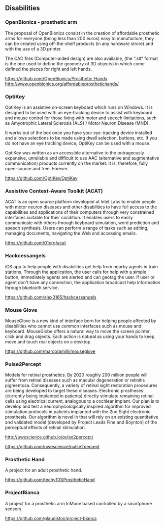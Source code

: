 ## Disabilities

### OpenBionics - prosthetic arm

The proposal of OpenBionics consist in the creation of affordable prosthetic arms for everyone (being less than 200 euros) easy to manufacture, they can be created using off-the-shelf products (in any hardware strore) and with the use of a 3D printer.

The CAD files (Computer-aided design) are also available, (the ".stl" format is the one used to define the geometry of 3D objects) in which come defined the pieces for right and left hands.

https://github.com/OpenBionics/Prosthetic-Hands    
http://www.openbionics.org/affordableprosthetichands/

### OptiKey

OptiKey is an assistive on-screen keyboard which runs on Windows. It is designed to be used with an eye-tracking device to assist with keyboard and mouse control for those living with motor and speech limitations, such as Amyotrophic Lateral Sclerosis (ALS) / Motor Neuron Disease (MND).

It works out of the box once you have your eye-tracking device installed and allows selections to be made using dwell selection, buttons, etc. If you do not have an eye tracking device, OptiKey can be used with a mouse.

OptiKey was written as an accessible alternative to the outrageously expensive, unreliable and difficult to use AAC (alternative and augmentative communication) products currently on the market. It is, therefore, fully open-source and free. Forever.

https://github.com/OptiKey/OptiKey


### Assistive Context-Aware Toolkit (ACAT)

ACAT is an open source platform developed at Intel Labs to enable people with motor neuron diseases and other disabilities to have full access to the capabilities and applications of their computers through very constrained interfaces suitable for their condition. It enables users to easily communicate with others through keyboard simulation, word prediction and speech synthesis. Users can perform a range of tasks such as editing, managing documents, navigating the Web and accessing emails.    

https://github.com/01org/acat

### Hackcessangels

iOS app to help people with disabilities get help from nearby agents in train stations. Through the application, the user calls for help with a simple button, immediately agents are alerted and can geotag the user. If user or agent don't have any connection, the application broadcast help information through bluetooth service.

https://github.com/alex3165/hackcessangels


### Mouse Glove

MouseGlove is a new kind of interface born for helping people affected by disabilities who cannot use common interfaces such as mouse and keyboard. MouseGlobe offers a natural way to move the screen pointer, click and drag objects. Each action is natural as using your hands to keep, move and touch real objects on a desktop.

https://github.com/marcoramilli/mouseglove

### Pulse2Percept

Models for retinal prosthetics.
By 2020 roughly 200 million people will suffer from retinal diseases such as macular degeneration or retinitis pigmentosa. Consequently, a variety of retinal sight restoration procedures are being developed to target these diseases. Electronic prostheses (currently being implanted in patients) directly stimulate remaining retinal cells using electrical current, analogous to a cochlear implant.
Our plan is to develop and test a neurophysiologically inspired algorithm for improved stimulation protocols in patients implanted with the 2nd Sight electronic prosthesis. Our algorithm is novel in that will rely on an existing quantitative and validated model (developed by Project Leads Fine and Boynton) of the perceptual effects of retinal stimulation.

http://uwescience.github.io/pulse2percept/

https://github.com/uwescience/pulse2percept

### Prosthetic Hand

A project for an adult prosthetic hand.

https://github.com/techy101/ProstheticHand

### ProjectBianca

A project for a prosthetic arm InMoov based controlled by a smartphone sensors.

https://github.com/glaudiston/project-bianca
